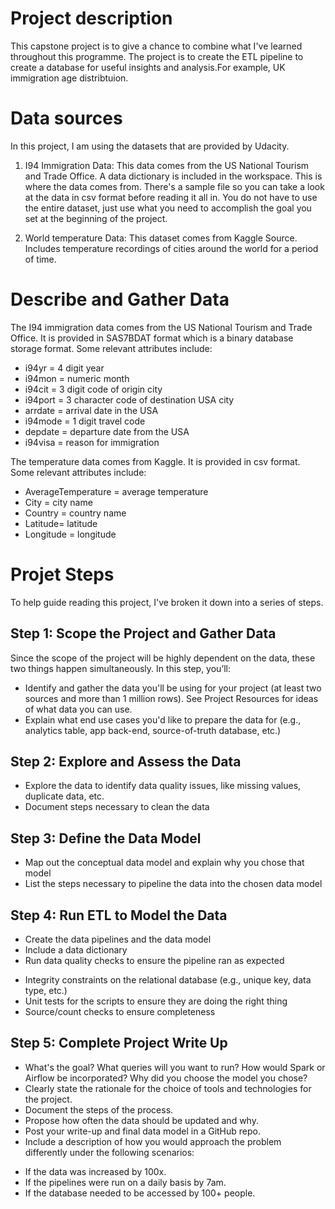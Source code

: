 # Project description
This capstone project is to give a chance to combine what I've learned throughout this programme. The project is to create the ETL pipeline to create a database for useful insights and analysis.For example, UK immigration age distribtuion. 

# Data sources
In this project, I am using the datasets that are provided by Udacity. 

1. I94 Immigration Data: This data comes from the US National Tourism and Trade Office. A data dictionary is included in the workspace. This is where the data comes from. There's a sample file so you can take a look at the data in csv format before reading it all in. You do not have to use the entire dataset, just use what you need to accomplish the goal you set at the beginning of the project.

2. World temperature Data: This dataset comes from Kaggle Source. Includes temperature recordings of cities around the world for a period of time.

# Describe and Gather Data
The I94 immigration data comes from the US National Tourism and Trade Office. It is provided in SAS7BDAT format which is a binary database storage format. Some relevant attributes include:

* i94yr = 4 digit year
* i94mon = numeric month
* i94cit = 3 digit code of origin city
* i94port = 3 character code of destination USA city
* arrdate = arrival date in the USA
* i94mode = 1 digit travel code
* depdate = departure date from the USA
* i94visa = reason for immigration

The temperature data comes from Kaggle. It is provided in csv format. Some relevant attributes include:

* AverageTemperature = average temperature
* City = city name
* Country = country name
* Latitude= latitude
* Longitude = longitude

# Projet Steps
To help guide reading this project, I've broken it down into a series of steps.

## Step 1: Scope the Project and Gather Data
Since the scope of the project will be highly dependent on the data, these two things happen simultaneously. In this step, you’ll:

* Identify and gather the data you'll be using for your project (at least two sources and more than 1 million rows). See Project Resources for ideas of what data you can use.
* Explain what end use cases you'd like to prepare the data for (e.g., analytics table, app back-end, source-of-truth database, etc.)

## Step 2: Explore and Assess the Data
* Explore the data to identify data quality issues, like missing values, duplicate data, etc.
* Document steps necessary to clean the data

## Step 3: Define the Data Model
* Map out the conceptual data model and explain why you chose that model
* List the steps necessary to pipeline the data into the chosen data model

## Step 4: Run ETL to Model the Data
* Create the data pipelines and the data model
* Include a data dictionary
* Run data quality checks to ensure the pipeline ran as expected
- Integrity constraints on the relational database (e.g., unique key, data type, etc.)
- Unit tests for the scripts to ensure they are doing the right thing
- Source/count checks to ensure completeness

## Step 5: Complete Project Write Up
* What's the goal? What queries will you want to run? How would Spark or Airflow be incorporated? Why did you choose the model you chose?
* Clearly state the rationale for the choice of tools and technologies for the project.
* Document the steps of the process.
* Propose how often the data should be updated and why.
* Post your write-up and final data model in a GitHub repo.
* Include a description of how you would approach the problem differently under the following scenarios:
- If the data was increased by 100x.
- If the pipelines were run on a daily basis by 7am.
- If the database needed to be accessed by 100+ people.
